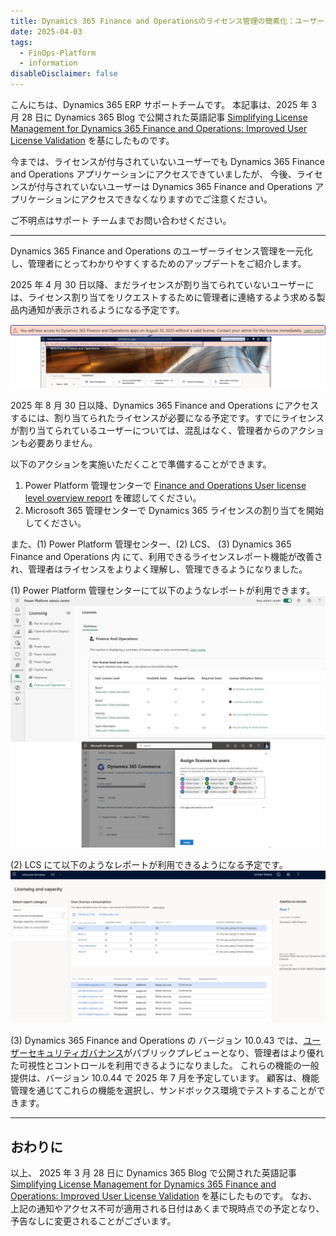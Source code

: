 ```yaml
---
title: Dynamics 365 Finance and Operationsのライセンス管理の簡素化：ユーザーライセンス検証の改善
date: 2025-04-03
tags:
  - FinOps-Platform
  - information
disableDisclaimer: false
---
```



こんにちは、Dynamics 365 ERP サポートチームです。
本記事は、2025 年 3 月 28 日に Dynamics 365 Blog で公開された英語記事 [Simplifying License Management for Dynamics 365 Finance and Operations: Improved User License Validation](https://www.microsoft.com/en-us/dynamics-365/blog/it-professional/2025/03/28/simplifying-license-management-dynamics-365/) を基にしたものです。

今までは、ライセンスが付与されていないユーザーでも Dynamics 365 Finance and Operations アプリケーションにアクセスできていましたが、
今後、ライセンスが付与されていないユーザーは Dynamics 365 Finance and Operations アプリケーションにアクセスできなくなりますのでご注意ください。

ご不明点はサポート チームまでお問い合わせください。


<!-- more -->
---
Dynamics 365 Finance and Operations のユーザーライセンス管理を一元化し、管理者にとってわかりやすくするためのアップデートをご紹介します。

2025 年 4 月 30 日以降、まだライセンスが割り当てられていないユーザーには、ライセンス割り当てをリクエストするために管理者に連絡するよう求める製品内通知が表示されるようになる予定です。

 ![](./simplifying-license-management-dynamics-365/notification.png)

2025 年 8 月 30 日以降、Dynamics 365 Finance and Operations にアクセスするには、割り当てられたライセンスが必要になる予定です。すでにライセンスが割り当てられているユーザーについては、混乱はなく、管理者からのアクションも必要ありません。  

以下のアクションを実施いただくことで準備することができます。
1. Power Platform 管理センターで [Finance and Operations User license level overview report](https://admin.powerplatform.microsoft.com/billing/licenses/financeAndOperations/overview) を確認してください。
2. Microsoft 365 管理センターで Dynamics 365 ライセンスの割り当てを開始してください。

また、(1) Power Platform 管理センター、(2) LCS、 (3) Dynamics 365 Finance and Operations 内 にて、利用できるライセンスレポート機能が改善され、管理者はライセンスをよりよく理解し、管理できるようになりました。

(1) Power Platform 管理センターにて以下のようなレポートが利用できます。
 ![](./simplifying-license-management-dynamics-365/PPAC_report.png)

(2) LCS にて以下のようなレポートが利用できるようになる予定です。
 ![](./simplifying-license-management-dynamics-365/LCS_report.png)

(3) Dynamics 365 Finance and Operations の バージョン 10.0.43 では、[ユーザーセキュリティガバナンス](https://learn.microsoft.com/en-us/dynamics365/fin-ops-core/fin-ops/sysadmin/security-gov-overview)がパブリックプレビューとなり、管理者はより優れた可視性とコントロールを利用できるようになりました。
これらの機能の一般提供は、バージョン 10.0.44 で 2025 年 7 月を予定しています。 顧客は、機能管理を通じてこれらの機能を選択し、サンドボックス環境でテストすることができます。

---
## おわりに  

以上、 2025 年 3 月 28 日に Dynamics 365 Blog で公開された英語記事 [Simplifying License Management for Dynamics 365 Finance and Operations: Improved User License Validation](https://www.microsoft.com/en-us/dynamics-365/blog/it-professional/2025/03/28/simplifying-license-management-dynamics-365/) を基にしたものです。
なお、上記の通知やアクセス不可が適用される日付はあくまで現時点での予定となり、予告なしに変更されることがございます。